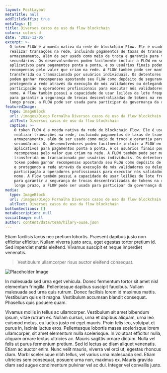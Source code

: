 ```yaml
---
layout: PostLayout
metaTitle: null
addTitleSuffix: true
metaTags: []
title: Diversos casos de uso da flow blockchain
colors: colors-d
date: '2022-12-05'
excerpt: >-
  O token FLOW é a moeda nativa da rede de blockchain Flow. Ele é usado para
  realizar transações na rede, incluindo pagamentos de taxas de transação e
  armazenamento, além de ser usado como meio de troca e garantia para tokens
  secundários. Os desenvolvedores podem facilmente incluir a FLOW em seus
  aplicativos para pagamentos ponta a ponta, e os usuários finais podem ganhar
  recompensas pelo valor que criam na rede. A FLOW também pode ser mantida,
  transferida ou transacionada por usuários individuais. Os detentores de token
  podem ganhar recompensas apostando seu FLOW como depósito de segurança e
  protegendo a rede através da execução de nós validadores ou delegando sua
  participação a operadores profissionais para executar nós validadores em seu
  nome. A Flow também possui a capacidade de usar leilões de lote frequentes
  para garantir a segurança de trocas descentralizadas de tokens na rede. A
  longo prazo, a FLOW pode ser usada para participar da governança da rede.
featuredImage:
  type: ImageBlock
  url: /images/Diego Fornalha Diversos casos de uso da flow blockchain.png
  altText: Diversos casos de uso da flow blockchain
  caption: >-
    O token FLOW é a moeda nativa da rede de blockchain Flow. Ele é usado para
    realizar transações na rede, incluindo pagamentos de taxas de transação e
    armazenamento, além de ser usado como meio de troca e garantia para tokens
    secundários. Os desenvolvedores podem facilmente incluir a FLOW em seus
    aplicativos para pagamentos ponta a ponta, e os usuários finais podem ganhar
    recompensas pelo valor que criam na rede. A FLOW também pode ser mantida,
    transferida ou transacionada por usuários individuais. Os detentores de
    token podem ganhar recompensas apostando seu FLOW como depósito de segurança
    e protegendo a rede através da execução de nós validadores ou delegando sua
    participação a operadores profissionais para executar nós validadores em seu
    nome. A Flow também possui a capacidade de usar leilões de lote frequentes
    para garantir a segurança de trocas descentralizadas de tokens na rede. A
    longo prazo, a FLOW pode ser usada para participar da governança da rede.
media:
  type: ImageBlock
  url: /images/Diego Fornalha Diversos casos de uso da flow blockchain.png
  altText: Diversos casos de uso da flow blockchain
bottomSections: []
metaDescription: null
socialImage: null
author: content/data/team/hilary-ouse.json
---
```

Etiam facilisis lacus nec pretium lobortis. Praesent dapibus justo non efficitur efficitur. Nullam viverra justo arcu, eget egestas tortor pretium id. Sed imperdiet mattis eleifend. Vivamus suscipit et neque imperdiet venenatis.

> Vestibulum ullamcorper risus auctor eleifend consequat.

![Placeholder Image](https://assets.stackbit.com/components/images/default/post-4.jpeg)

In malesuada sed urna eget vehicula. Donec fermentum tortor sit amet nisl elementum fringilla. Pellentesque dapibus suscipit faucibus. Nullam malesuada sed urna quis rutrum. Donec facilisis lorem id maximus mattis. Vestibulum quis elit magna. Vestibulum accumsan blandit consequat. Phasellus quis posuere quam.

Vivamus mollis in tellus ac ullamcorper. Vestibulum sit amet bibendum ipsum, vitae rutrum ex. Nullam cursus, urna et dapibus aliquam, urna leo euismod metus, eu luctus justo mi eget mauris. Proin felis leo, volutpat et purus in, lacinia luctus eros. Pellentesque lobortis massa scelerisque lorem ullamcorper, sit amet elementum nulla scelerisque. In volutpat efficitur nulla, aliquam ornare lectus ultricies ac. Mauris sagittis ornare dictum. Nulla vel felis ut purus fermentum pretium. Sed id lectus ac diam aliquet venenatis. Etiam ac auctor enim. Nunc velit mauris, viverra vel orci ut, egestas rhoncus diam. Morbi scelerisque nibh tellus, vel varius urna malesuada sed. Etiam ultricies sem consequat, posuere urna non, maximus ex. Mauris gravida diam sed augue condimentum pulvinar vel ac dui. Integer vel convallis justo.